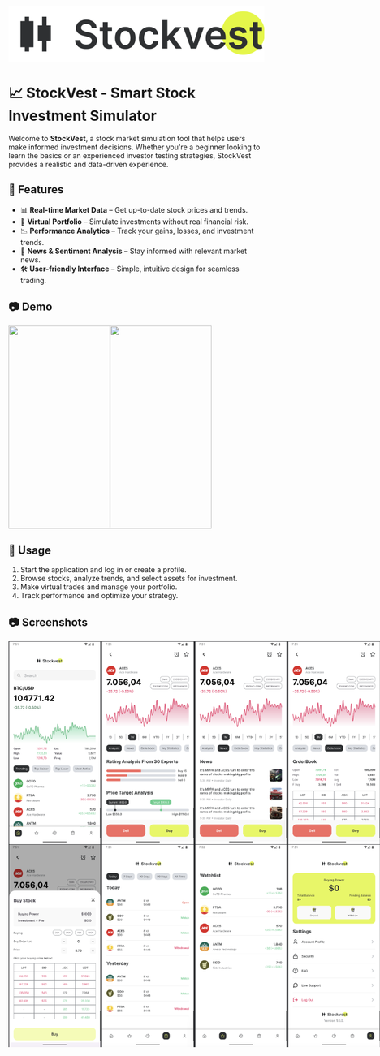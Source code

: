 <img src="screenshots/stockvest_logo.png" style="width: 800px height: 200px">

# 📈 StockVest - Smart Stock Investment Simulator

Welcome to **StockVest**, a stock market simulation tool that helps users make informed investment decisions. Whether you're a beginner looking to learn the basics or an experienced investor testing strategies, StockVest provides a realistic and data-driven experience.

## 🚀 Features
- 📊 **Real-time Market Data** – Get up-to-date stock prices and trends.
- 🏦 **Virtual Portfolio** – Simulate investments without real financial risk.
- 📉 **Performance Analytics** – Track your gains, losses, and investment trends.
- 📡 **News & Sentiment Analysis** – Stay informed with relevant market news.
- 🛠 **User-friendly Interface** – Simple, intuitive design for seamless trading.

## 📷 Demo

<div style="display: flex; flex-direction: row;">
  <img src="screenshots/stockvest-app-demo.gif" style="width: 200px; height: 400px;">
  <img src="screenshots/stockvest-registration-demo.gif" style="width: 200px; height: 400px;">
</div>

## 🎯 Usage
1. Start the application and log in or create a profile.
2. Browse stocks, analyze trends, and select assets for investment.
3. Make virtual trades and manage your portfolio.
4. Track performance and optimize your strategy.

## 📷 Screenshots

<div style="display: flex; flex-direction: row;">
  <img src="screenshots/home_page.png" style="width: 200px; height: 400px;">
  <img src="screenshots/stocks_analysis.png" style="width: 200px; height: 400px;">
  <img src="screenshots/stocks_news.png" style="width: 200px; height: 400px;">
  <img src="screenshots/stocks_orderbbok.png" style="width: 200px; height: 400px;">
</div>

<div style="display: flex; flex-direction: row;">
  <img src="screenshots/stocks_buy.png" style="width: 200px; height: 400px;">
  <img src="screenshots/transactions.png" style="width: 200px; height: 400px;">
  <img src="screenshots/watchlist.png" style="width: 200px; height: 400px;">
  <img src="screenshots/profile.png" style="width: 200px; height: 400px;">
</div>
